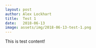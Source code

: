 ```yaml
---
layout: post
author: Alex Lockhart
title:  Test 1
date:   2018-06-13
image: assets/img/2018-06-13-test-1.png
---
```


This is test content!
